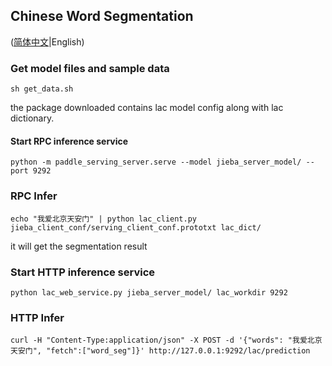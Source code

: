 ## Chinese Word Segmentation

([简体中文](./README_CN.md)|English)

### Get model files and sample data
```
sh get_data.sh
```

the package downloaded contains lac model config along with lac dictionary.

#### Start RPC inference service

```
python -m paddle_serving_server.serve --model jieba_server_model/ --port 9292
```
### RPC Infer
```
echo "我爱北京天安门" | python lac_client.py jieba_client_conf/serving_client_conf.prototxt lac_dict/
```

it will get the segmentation result

### Start HTTP inference service
```
python lac_web_service.py jieba_server_model/ lac_workdir 9292
```
### HTTP Infer

```
curl -H "Content-Type:application/json" -X POST -d '{"words": "我爱北京天安门", "fetch":["word_seg"]}' http://127.0.0.1:9292/lac/prediction
```
